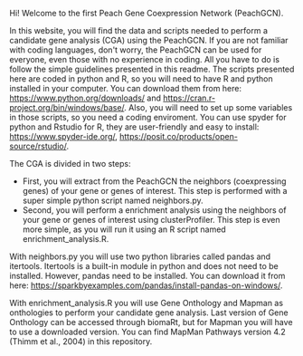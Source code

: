 Hi! Welcome to the first Peach Gene Coexpression Network (PeachGCN).

In this website, you will find the data and scripts needed to perform a candidate gene analysis (CGA) using the PeachGCN. If you are not familiar with coding languages, don't worry, the PeachGCN can be used for everyone, even those with no experience in coding. All you have to do is follow the simple guidelines presented in this readme.  The scripts presented here are coded in python and R, so you will need to have R and python installed in your computer. You can download them from here: https://www.python.org/downloads/ and https://cran.r-project.org/bin/windows/base/. Also, you will need to set up some variables in those scripts, so you need a coding enviroment. You can use spyder for python and Rstudio for R, they are user-friendly and easy to install: https://www.spyder-ide.org/, https://posit.co/products/open-source/rstudio/.

The CGA is divided in two steps:
  - First, you will extract from the PeachGCN the neighbors (coexpressing genes) of your gene or genes of interest. This step is performed with a super simple python script named neighbors.py.
  - Second, you will perform a enrichment analysis using the neighbors of your gene or genes of interest using clusterProfiler. This step is even more simple, as you will run it using an R script named enrichment_analysis.R.

With neighbors.py you will use two python libraries called pandas and itertools. Itertools is a built-in module in python and does not need to be installed. However, pandas need to be installed. You can download it from here: https://sparkbyexamples.com/pandas/install-pandas-on-windows/.

With enrichment_analysis.R you will use Gene Onthology and Mapman as onthologies to perform your candidate gene analysis. Last version of Gene Onthology can be accessed through biomaRt, but for Mapman you will have to use a downloaded version. You can find MapMan Pathways version 4.2 (Thimm et al., 2004) in this repository. 

